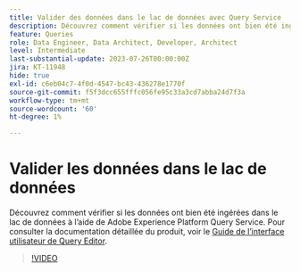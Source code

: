 ```yaml
---
title: Valider des données dans le lac de données avec Query Service
description: Découvrez comment vérifier si les données ont bien été ingérées dans le lac de données à l’aide de Adobe Experience Platform Query Service.
feature: Queries
role: Data Engineer, Data Architect, Developer, Architect
level: Intermediate
last-substantial-update: 2023-07-26T00:00:00Z
jira: KT-11948
hide: true
exl-id: c6eb04c7-4f0d-4547-bc43-436278e1770f
source-git-commit: f5f3dcc655fffc056fe95c33a3cd7abba24d7f3a
workflow-type: tm+mt
source-wordcount: '60'
ht-degree: 1%

---
```


# Valider les données dans le lac de données

Découvrez comment vérifier si les données ont bien été ingérées dans le lac de données à l’aide de Adobe Experience Platform Query Service. Pour consulter la documentation détaillée du produit, voir le [Guide de l’interface utilisateur de Query Editor](https://experienceleague.adobe.com/docs/experience-platform/query/home.html?lang=fr).

>[!VIDEO](https://video.tv.adobe.com/v/3445679?learn=on&enablevpops&captions=fre_fr)
